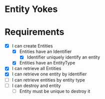 # Entity Yokes

# Requirements

- [x] I can create Entities
    - [x] Entities have an Identifier
        - [x] Identifier uniquely identify an entity
    - [x] Entities have an EntityType
- [x] I can retrieve all Entities
- [x] I can retrieve one entity by identifier
- [ ] I can retrieve entities by entity type
- [ ] I can destroy and entity
    - [ ] Entity must be unique to destroy it